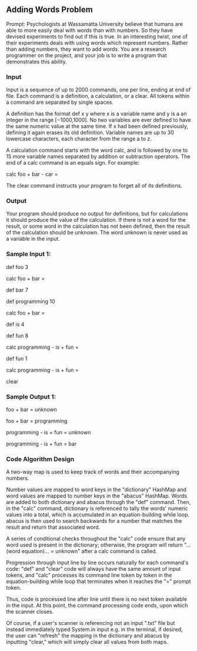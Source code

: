## Adding Words Problem
Prompt: Psychologists at Wassamatta University believe that humans are able to more easily deal with words than with numbers. So they have devised experiments to find out if this is true. In an interesting twist, one of their experiments deals with using words which represent numbers. Rather than adding numbers, they want to add words. You are a research programmer on the project, and your job is to write a program that demonstrates this ability.

### Input 
Input is a sequence of up to 2000 commands, one per line, ending at end of file. Each command is a definition, a calculation, or a clear. All tokens within a command are separated by single spaces.

A definition has the format def x y where x is a variable name and y is a an integer in the range [−1000,1000]. No two variables are ever defined to have the same numeric value at the same time. If x had been defined previously, defining it again erases its old definition. Variable names are up to 30 lowercase characters, each character from the range a to z.

A calculation command starts with the word calc, and is followed by one to 15 more variable names separated by addition or subtraction operators. The end of a calc command is an equals sign. For example:

calc foo + bar - car = 

The clear command instructs your program to forget all of its definitions.

### Output 
Your program should produce no output for definitions, but for calculations it should produce the value of the calculation. If there is not a word for the result, or some word in the calculation has not been defined, then the result of the calculation should be unknown. The word unknown is never used as a variable in the input.

### Sample Input 1: 
def foo 3 

calc foo + bar = 

def bar 7 

def programming 10 

calc foo + bar = 

def is 4 

def fun 8 

calc programming - is + fun = 

def fun 1 

calc programming - is + fun = 

clear

### Sample Output 1: 
foo + bar = unknown 

foo + bar = programming 

programming - is + fun = unknown 

programming - is + fun = bar

### Code Algorithm Design
A two-way map is used to keep track of words and their accompanying numbers. 

Number values are mapped to word keys in the "dictionary" HashMap and word values are mapped to number keys in the "abacus" HashMap. Words are added to both dictionary and abacus through the "def" command. Then, in the "calc" command, dictionary is referenced to tally the words' numeric values into a total, which is accumulated in an equation-building while loop. abacus is then used to search backwards for a number that matches the result and return that associated word. 

A series of conditional checks throughout the "calc" code ensure that any word used is present in the dictionary; otherwise, the program will return "...(word equation)... = unknown" after a calc command is called. 

Progression through input line by line occurs naturally for each command's code: "def" and "clear" code will always have the same amount of input tokens, and "calc" processes its command line token by token in the equation-building while loop that terminates when it reaches the "=" prompt token. 

Thus, code is processed line after line until there is no next token available in the input. At this point, the command processing code ends, upon which the scanner closes.

Of course, if a user's scanner is referencing not an input ".txt" file but instead immediately typed System.in input e.g. in the terminal, if desired, the user can "refresh" the mapping in the dictionary and abacus by inputting "clear," which will simply clear all values from both maps.
